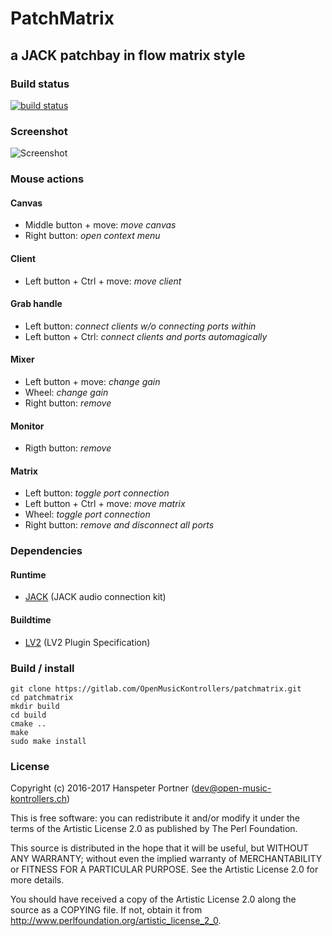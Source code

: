 # PatchMatrix

## a JACK patchbay in flow matrix style

### Build status

[![build status](https://gitlab.com/OpenMusicKontrollers/patchmatrix/badges/master/build.svg)](https://gitlab.com/OpenMusicKontrollers/patchmatrix/commits/master)

### Screenshot
![Screenshot](https://gitlab.com/OpenMusicKontrollers/patchmatrix/raw/master/patchmatrix_screeny.png "PatchMatrix Screenshot")

### Mouse actions

#### Canvas
* Middle button + move: _move canvas_
* Right button: _open context menu_

#### Client
* Left button + Ctrl + move: _move client_

#### Grab handle
* Left button: _connect clients w/o connecting ports within_
* Left button + Ctrl: _connect clients and ports automagically_

#### Mixer
* Left button + move: _change gain_
* Wheel: _change gain_
* Right button: _remove_

#### Monitor
* Rigth button: _remove_

#### Matrix
* Left button: _toggle port connection_
* Left button + Ctrl + move: _move matrix_
* Wheel: _toggle port connection_
* Right button: _remove and disconnect all ports_

### Dependencies

#### Runtime
* [JACK](http://jackaudio.org/) (JACK audio connection kit)

#### Buildtime
* [LV2](http://lv2plug.in) (LV2 Plugin Specification)

### Build / install

	git clone https://gitlab.com/OpenMusicKontrollers/patchmatrix.git
	cd patchmatrix 
	mkdir build
	cd build
	cmake ..
	make
	sudo make install

### License

Copyright (c) 2016-2017 Hanspeter Portner (dev@open-music-kontrollers.ch)

This is free software: you can redistribute it and/or modify
it under the terms of the Artistic License 2.0 as published by
The Perl Foundation.

This source is distributed in the hope that it will be useful,
but WITHOUT ANY WARRANTY; without even the implied warranty of
MERCHANTABILITY or FITNESS FOR A PARTICULAR PURPOSE. See the
Artistic License 2.0 for more details.

You should have received a copy of the Artistic License 2.0
along the source as a COPYING file. If not, obtain it from
<http://www.perlfoundation.org/artistic_license_2_0>.
